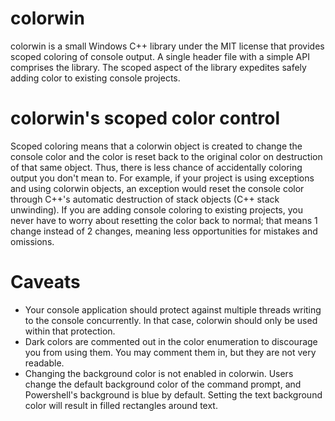 # colorwin
colorwin is a small Windows C++ library under the MIT license that provides scoped coloring of console output.  A single header file with a simple API comprises the library.  The scoped aspect of the library expedites safely adding color to existing console projects.

# colorwin's scoped color control
Scoped coloring means that a colorwin object is created to change the console color and the color is reset back to the original color on destruction of that same object.  Thus, there is less chance of accidentally coloring output you don't mean to.  For example, if your project is using exceptions and using colorwin objects, an exception would reset the console color through C++'s automatic destruction of stack objects (C++ stack unwinding).  If you are adding console coloring to existing projects, you never have to worry about resetting the color back to normal; that means 1 change instead of 2 changes, meaning less opportunities for mistakes and omissions.

# Caveats
* Your console application should protect against multiple threads writing to the console concurrently.  In that case, colorwin should only be used within that protection.
* Dark colors are commented out in the color enumeration to discourage you from using them.  You may comment them in, but they are not very readable.
* Changing the background color is not enabled in colorwin.  Users change the default background color of the command prompt, and Powershell's background is blue by default.  Setting the text background color will result in filled rectangles around text.
